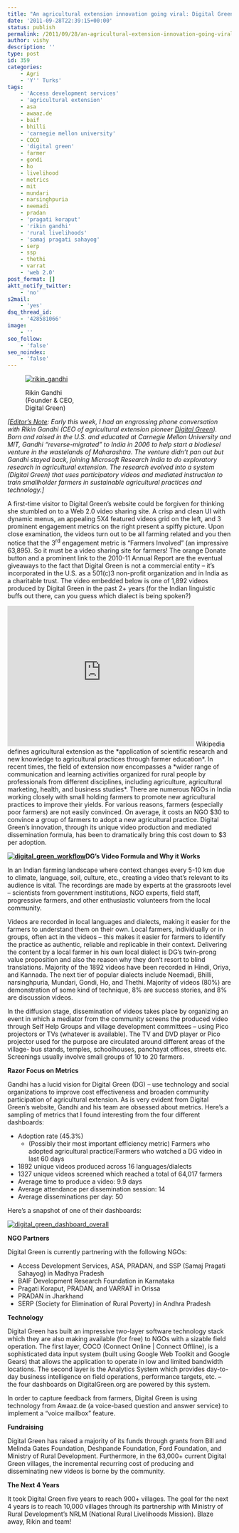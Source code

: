 ```yaml
---
title: "An agricultural extension innovation going viral: Digital Green"
date: '2011-09-28T22:39:15+00:00'
status: publish
permalink: /2011/09/28/an-agricultural-extension-innovation-going-viral-digital-green
author: vishy
description: ''
type: post
id: 359
categories:
    - Agri
    - 'Y'' Turks'
tags:
    - 'Access development services'
    - 'agricultural extension'
    - asa
    - awaaz.de
    - baif
    - bhilli
    - 'carnegie mellon university'
    - COCO
    - 'digital green'
    - farmer
    - gondi
    - ho
    - livelihood
    - metrics
    - mit
    - mundari
    - narsinghpuria
    - neemadi
    - pradan
    - 'pragati koraput'
    - 'rikin gandhi'
    - 'rural livelihoods'
    - 'samaj pragati sahayog'
    - serp
    - ssp
    - thethi
    - varrat
    - 'web 2.0'
post_format: []
aktt_notify_twitter:
    - 'no'
s2mail:
    - 'yes'
dsq_thread_id:
    - '428581066'
image:
    - ''
seo_follow:
    - 'false'
seo_noindex:
    - 'false'
---
```

<figure aria-describedby="caption-attachment-360" class="wp-caption alignleft" id="attachment_360" style="width: 123px">

[![](../../../../uploads/2011/09/rikin_gandhi.png "rikin_gandhi")](../../../../uploads/2011/09/rikin_gandhi.png)<figcaption class="wp-caption-text" id="caption-attachment-360">Rikin Gandhi (Founder &amp; CEO, Digital Green)</figcaption></figure>

*\[<span style="text-decoration: underline;">Editor’s Note</span>: Early this week, I had an engrossing phone conversation with Rikin Gandhi (CEO of agricultural extension pioneer [Digital Green](http://www.digitalgreen.org/)). Born and raised in the U.S. and educated at Carnegie Mellon University and MIT, Gandhi “reverse-migrated” to India in 2006 to help start a biodiesel venture in the wastelands of Maharashtra. The venture didn’t pan out but Gandhi stayed back, joining Microsoft Research India to do exploratory research in agricultural extension. The research evolved into a system (Digital Green) that uses participatory videos and mediated instruction to train smallholder farmers in sustainable agricultural practices and technology.\]*

A first-time visitor to Digital Green’s website could be forgiven for thinking she stumbled on to a Web 2.0 video sharing site. A crisp and clean UI with dynamic menus, an appealing 5X4 featured videos grid on the left, and 3 prominent engagement metrics on the right present a spiffy picture. Upon close examination, the videos turn out to be all farming related and you then notice that the 3<sup>rd</sup> engagement metric is “Farmers Involved”  (an impressive 63,895). So it must be a video sharing site for farmers! The orange Donate button and a prominent link to the 2010-11 Annual Report are the eventual giveaways to the fact that Digital Green is not a commercial entity – it’s incorporated in the U.S. as a 501(c)3 non-profit organization and in India as a charitable trust. The video embedded below is one of 1,892 videos produced by Digital Green in the past 2+ years (for the Indian linguistic buffs out there, can you guess which dialect is being spoken?)

<iframe frameborder="0" height="315" src="http://www.youtube.com/embed/pmXiH9-12Sg" width="420"></iframe>  
Wikipedia defines agricultural extension as the *application of scientific research and new knowledge to agricultural practices through farmer education*. In recent times, the field of extension now encompasses a *wider range of communication and learning activities organized for rural people by professionals from different disciplines, including agriculture, agricultural marketing, health, and business studies*. There are numerous NGOs in India working closely with small holding farmers to promote new agricultural practices to improve their yields. For various reasons, farmers (especially poor farmers) are not easily convinced. On average, it costs an NGO $30 to convince a group of farmers to adopt a new agricultural practice. Digital Green’s innovation, through its unique video production and mediated dissemination formula, has been to dramatically bring this cost down to $3 per adoption.

**[![](../../../../uploads/2011/09/digital_green_workflow.png "digital_green_workflow")](../../../../uploads/2011/09/digital_green_workflow.png)DG’s Video Formula and Why it Works**

In an Indian farming landscape where context changes every 5-10 km due to climate, language, soil, culture, etc., creating a video that’s relevant to its audience is vital. The recordings are made by experts at the grassroots level – scientists from government institutions, NGO experts, field staff, progressive farmers, and other enthusiastic volunteers from the local community.

Videos are recorded in local languages and dialects, making it easier for the farmers to understand them on their own. Local farmers, individually or in groups, often act in the videos – this makes it easier for farmers to identify the practice as authentic, reliable and replicable in their context. Delivering the content by a local farmer in his own local dialect is DG’s twin-prong value proposition and also the reason why they don’t resort to blind translations. Majority of the 1892 videos have been recorded in Hindi, Oriya, and Kannada. The next tier of popular dialects include Neemadi, Bhilli, narsinghpuria, Mundari, Gondi, Ho, and Thethi. Majority of videos (80%) are demonstration of some kind of technique, 8% are success stories, and 8% are discussion videos.

In the diffusion stage, dissemination of videos takes place by organizing an event in which a mediator from the community screens the produced video through Self Help Groups and village development committees – using Pico projectors or TVs (whatever is available). The TV and DVD player or Pico projector used for the purpose are circulated around different areas of the village- bus stands, temples, schoolhouses, panchayat offices, streets etc. Screenings usually involve small groups of 10 to 20 farmers.

**Razor Focus on Metrics**

Gandhi has a lucid vision for Digital Green (DG) – use technology and social organizations to improve cost effectiveness and broaden community participation of agricultural extension. As is very evident from Digital Green’s website, Gandhi and his team are obsessed about metrics. Here’s a sampling of metrics that I found interesting from the four different dashboards:

- Adoption rate (45.3%) 
  - (Possibly their most important efficiency metric) Farmers who adopted agricultural practice/Farmers who watched a DG video in last 60 days
- 1892 unique videos produced across 16 languages/dialects
- 1327 unique videos screened which reached a total of 64,017 farmers
- Average time to produce a video: 9.9 days
- Average attendance per dissemination session: 14
- Average disseminations per day: 50

Here’s a snapshot of one of their dashboards:

[![](../../../../uploads/2011/09/digital_green_dashboard_overall.png "digital_green_dashboard_overall")](../../../../uploads/2011/09/digital_green_dashboard_overall.png)

**NGO Partners**

Digital Green is currently partnering with the following NGOs:

- Access Development Services, ASA, PRADAN, and SSP (Samaj Pragati Sahayog) in Madhya Pradesh
- BAIF Development Research Foundation in Karnataka
- Pragati Koraput, PRADAN, and VARRAT in Orissa
- PRADAN in Jharkhand
- SERP (Society for Elimination of Rural Poverty) in Andhra Pradesh

**Technology**

Digital Green has built an impressive two-layer software technology stack which they are also making available (for free) to NGOs with a sizable field operation. The first layer, COCO (Connect Online | Connect Offline), is a sophisticated data input system (built using Google Web Toolkit and Google Gears) that allows the application to operate in low and limited bandwidth locations. The second layer is the Analytics System which provides day-to-day business intelligence on field operations, performance targets, etc. – the four dashboards on DigitalGreen.org are powered by this system.

In order to capture feedback from farmers, Digital Green is using technology from Awaaz.de (a voice-based question and answer service) to implement a “voice mailbox” feature.

**Fundraising**

Digital Green has raised a majority of its funds through grants from Bill and Melinda Gates Foundation, Deshpande Foundation, Ford Foundation, and Ministry of Rural Development. Furthermore, in the 63,000+ current Digital Green villages, the incremental recurring cost of producing and disseminating new videos is borne by the community.

**The Next 4 Years**

It took Digital Green five years to reach 900+ villages. The goal for the next 4 years is to reach 10,000 villages through its partnership with Ministry of Rural Development’s NRLM (National Rural Livelihoods Mission). Blaze away, Rikin and team!